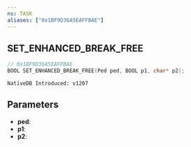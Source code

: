 ```yaml
---
ns: TASK
aliases: ["0x1BF9D36A5EAFFBAE"]
---
```

## SET_ENHANCED_BREAK_FREE

```c
// 0x1BF9D36A5EAFFBAE
BOOL SET_ENHANCED_BREAK_FREE(Ped ped, BOOL p1, char* p2);
```

```
NativeDB Introduced: v1207
```

## Parameters
* **ped**:
* **p1**:
* **p2**:
